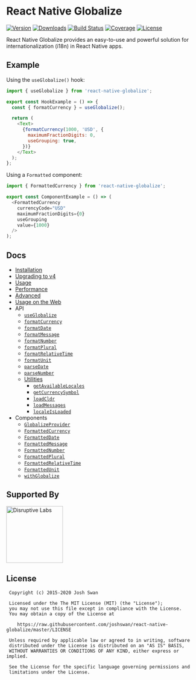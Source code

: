 # React Native Globalize

[![Version][version-image]][package-url] [![Downloads][downloads-image]][package-url] [![Build Status][build-image]][build-url] [![Coverage][coverage-image]][coverage-url] [![License][license-image]][license-url]

React Native Globalize provides an easy-to-use and powerful solution for internationalization (i18n) in React Native apps.

## Example

Using the `useGlobalize()` hook:

```javascript
import { useGlobalize } from 'react-native-globalize';

export const HookExample = () => {
  const { formatCurrency } = useGlobalize();

  return (
    <Text>
      {formatCurrency(1000, 'USD', {
        maximumFractionDigits: 0,
        useGrouping: true,
      })}
    </Text>
  );
};
```

Using a `Formatted` component:

```javascript
import { FormattedCurrency } from 'react-native-globalize';

export const ComponentExample = () => (
  <FormattedCurrency
    currencyCode="USD"
    maximumFractionDigits={0}
    useGrouping
    value={1000}
  />
);
```

## Docs

- [Installation](docs/getting-started.md)
- [Upgrading to v4](docs/migration-v4.md)
- [Usage](docs/getting-started.md#usage)
- [Performance](docs/performance.md)
- [Advanced](docs/advanced.md)
- [Usage on the Web](docs/web-usage.md)
- API
  - [`useGlobalize`](docs/api/useGlobalize.md)
  - [`formatCurrency`](docs/api/formatCurrency.md)
  - [`formatDate`](docs/api/formatDate.md)
  - [`formatMessage`](docs/api/formatMessage.md)
  - [`formatNumber`](docs/api/formatNumber.md)
  - [`formatPlural`](docs/api/formatPlural.md)
  - [`formatRelativeTime`](docs/api/formatRelativeTime.md)
  - [`formatUnit`](docs/api/formatUnit.md)
  - [`parseDate`](docs/api/parseDate.md)
  - [`parseNumber`](docs/api/parseNumber.md)
  - [Utilities](docs/api/utilities.md)
    - [`getAvailableLocales`](docs/api/utilities.md#getavailablelocales)
    - [`getCurrencySymbol`](docs/api/utilities.md#getcurrencysymbol)
    - [`loadCldr`](docs/api/utilities.md#loadcldr)
    - [`loadMessages`](docs/api/utilities.md#loadmessages)
    - [`localeIsLoaded`](docs/api/utilities.md#localeisloaded)
- Components
  - [`GlobalizeProvider`](docs/components/GlobalizeProvider.md)
  - [`FormattedCurrency`](docs/components/FormattedCurrency.md)
  - [`FormattedDate`](docs/components/FormattedDate.md)
  - [`FormattedMessage`](docs/components/FormattedMessage.md)
  - [`FormattedNumber`](docs/components/FormattedNumber.md)
  - [`FormattedPlural`](docs/components/FormattedPlural.md)
  - [`FormattedRelativeTime`](docs/components/FormattedRelativeTime.md)
  - [`FormattedUnit`](docs/components/FormattedUnit.md)
  - [`withGlobalize`](docs/components/withGlobalize.md)

## Supported By

<a href="https://www.disruptivelabs.io">
  <img src="https://www.disruptivelabs.io/images/logo.png" alt="Disruptive Labs" width="150" />
</a>

## License

```text
 Copyright (c) 2015-2020 Josh Swan

 Licensed under the The MIT License (MIT) (the "License");
 you may not use this file except in compliance with the License.
 You may obtain a copy of the License at

    https://raw.githubusercontent.com/joshswan/react-native-globalize/master/LICENSE

 Unless required by applicable law or agreed to in writing, software
 distributed under the License is distributed on an "AS IS" BASIS,
 WITHOUT WARRANTIES OR CONDITIONS OF ANY KIND, either express or implied.

 See the License for the specific language governing permissions and
 limitations under the License.
```

[build-image]: https://img.shields.io/circleci/build/gh/joshswan/react-native-globalize?style=flat-square
[build-url]: https://circleci.com/gh/joshswan/react-native-globalize
[coverage-image]: https://img.shields.io/coveralls/github/joshswan/react-native-globalize?style=flat-square
[coverage-url]: https://coveralls.io/github/joshswan/react-native-globalize
[downloads-image]: https://img.shields.io/npm/dm/react-native-globalize?style=flat-square
[license-image]: https://img.shields.io/npm/l/react-native-globalize?color=blue&style=flat-square
[license-url]: https://github.com/joshswan/react-native-globalize/blob/master/LICENSE
[package-url]: https://www.npmjs.com/package/react-native-globalize
[version-image]: https://img.shields.io/npm/v/react-native-globalize?style=flat-square
